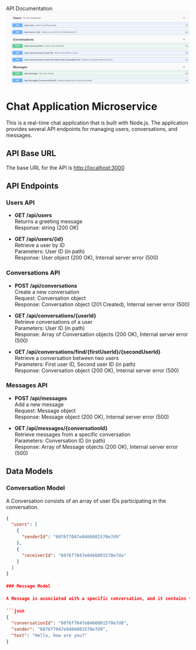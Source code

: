 API Documentation
![Alt Text](./api.png)

# Chat Application Microservice

This is a real-time chat application that is built with Node.js. The application provides several API endpoints for managing users, conversations, and messages.

## API Base URL

The base URL for the API is [http://localhost:3000](http://localhost:3000)

## API Endpoints

### Users API

- **GET /api/users** \
  Returns a greeting message \
  Response: string (200 OK)

- **GET /api/users/{id}** \
  Retrieve a user by ID \
  Parameters: User ID (in path) \
  Response: User object (200 OK), Internal server error (500)

### Conversations API

- **POST /api/conversations** \
  Create a new conversation \
  Request: Conversation object \
  Response: Conversation object (201 Created), Internal server error (500)

- **GET /api/conversations/{userId}** \
  Retrieve conversations of a user \
  Parameters: User ID (in path) \
  Response: Array of Conversation objects (200 OK), Internal server error (500)

- **GET /api/conversations/find/{firstUserId}/{secondUserId}** \
  Retrieve a conversation between two users \
  Parameters: First user ID, Second user ID (in path) \
  Response: Conversation object (200 OK), Internal server error (500)

### Messages API

- **POST /api/messages** \
  Add a new message \
  Request: Message object \
  Response: Message object (200 OK), Internal server error (500)

- **GET /api/messages/{conversationId}** \
  Retrieve messages from a specific conversation \
  Parameters: Conversation ID (in path) \
  Response: Array of Message objects (200 OK), Internal server error (500)

## Data Models

### Conversation Model

A Conversation consists of an array of user IDs participating in the conversation.

````json
{
  "users": [
    {
      "senderId": "6076f7047e8466001570e7d9"
    },
    {
      "receiverId": "6076f7047e8466001570e7da"
    }
  ]
}

### Message Model

A Message is associated with a specific conversation, and it contains the sender's user ID and the message text.

```json
{
  "conversationId": "6076f7047e8466001570e7d8",
  "sender": "6076f7047e8466001570e7d9",
  "text": "Hello, how are you?"
}

````
